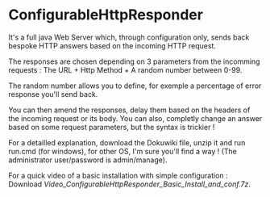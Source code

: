 # ConfigurableHttpResponder
It's a full java Web Server which, through configuration only, sends back bespoke HTTP answers based on the incoming HTTP request.

The responses are chosen depending on 3 parameters from the incomming requests : The URL + Http Method + A random number between 0-99.

The random number allows you to define, for exemple a percentage of error response you'll send back.

You can then amend the responses, delay them based on the headers of the incoming request or its body. You can also, completly change an answer based on some request parameters, but the syntax is trickier !

For a detailled explanation, download the Dokuwiki file, unzip it and run run.cmd (for windows), for other OS, I'm sure you'll find a way ! (The administrator user/password is admin/manage).

For a quick video of a basic installation with simple configuration : Download *Video_ConfigurableHttpResponder_Basic_Install_and_conf.7z*.
